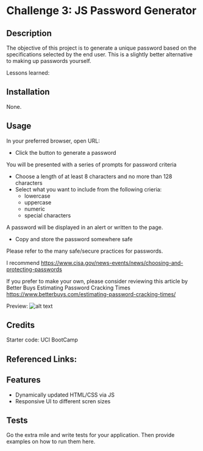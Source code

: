 # Challenge 3: JS Password Generator

## Description

The objective of this project is to generate a unique password based on the specifications selected by the end user. This is a slightly better alternative to making up passwords yourself. 

Lessons learned:


## Installation

None.

## Usage

In your preferred browser, open URL: <deployed-url-here>
- Click the button to generate a password

You will be presented with a series of prompts for password criteria
- Choose a length of at least 8 characters and no more than 128 characters
- Select what you want to include from the following crieria:
  - lowercase
  - uppercase
  - numeric
  - special characters
  
A password will be displayed in an alert or written to the page.
- Copy and store the password somewhere safe

Please refer to the many safe/secure practices for passwords.

I recommend <https://www.cisa.gov/news-events/news/choosing-and-protecting-passwords>

If you prefer to make your own, please consider reviewing this article by Better Buys
Estimating Password Cracking Times
<https://www.betterbuys.com/estimating-password-cracking-times/>




Preview:
![alt text](assets/images/screenshot.png)

## Credits



Starter code: UCI BootCamp


Referenced Links:
-

## Features

- Dynamically updated HTML/CSS via JS
- Responsive UI to different scren sizes

## Tests

Go the extra mile and write tests for your application. Then provide examples on how to run them here.